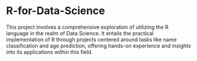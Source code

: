 # R-for-Data-Science

This project involves a comprehensive exploration of utilizing the R language in the realm of Data Science. It entails the practical implementation of R through projects centered around tasks like name classification and age prediction, offering hands-on experience and insights into its applications within this field.
